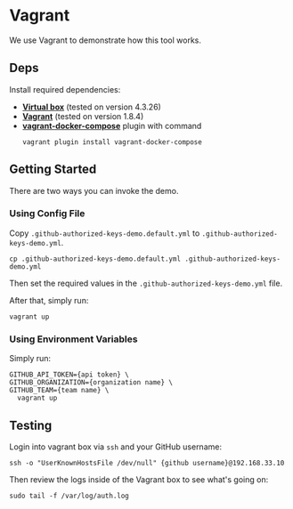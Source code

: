 # Vagrant

We use Vagrant to demonstrate how this tool works.

## Deps

Install required dependencies:

* **[Virtual box](https://www.virtualbox.org/wiki/Downloads)** (tested on version 4.3.26)
* **[Vagrant](https://www.vagrantup.com/downloads.html)** (tested on version 1.8.4)
* **[vagrant-docker-compose](https://github.com/leighmcculloch/vagrant-docker-compose)** plugin with command
  ```
  vagrant plugin install vagrant-docker-compose
  ```

## Getting Started

There are two ways you can invoke the demo. 

### Using Config File

Copy `.github-authorized-keys-demo.default.yml` to `.github-authorized-keys-demo.yml`.

```
cp .github-authorized-keys-demo.default.yml .github-authorized-keys-demo.yml
```

Then set the required values in the `.github-authorized-keys-demo.yml` file.

After that, simply run:

```
vagrant up
```

### Using Environment Variables

Simply run:

```
GITHUB_API_TOKEN={api token} \
GITHUB_ORGANIZATION={organization name} \
GITHUB_TEAM={team name} \
  vagrant up
```

## Testing

Login into vagrant box via `ssh` and your GitHub username:

```
ssh -o "UserKnownHostsFile /dev/null" {github username}@192.168.33.10
```

Then review the logs inside of the Vagrant box to see what's going on:

```
sudo tail -f /var/log/auth.log
```
